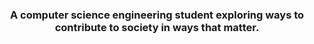 <!-- [![MasterHead](https://yt3.googleusercontent.com/9riGxoEWWVbg2c6CVOSSrChb7Zg6WD_x3DbL5oxjnuBjuqhxUcv7I4OHwISMNYGwsaby_tdUIg=w1060-fcrop64=1,00005a57ffffa5a8-k-c0xffffffff-no-nd-rj)](https://in.linkedin.com/in/adarshmusa) -->
<!-- <h1 align="center">Hi 👋, I'm Adarsh Musa</h1> -->
<h3 align="center">A computer science engineering student exploring ways to contribute to society in ways that matter.</h3>
